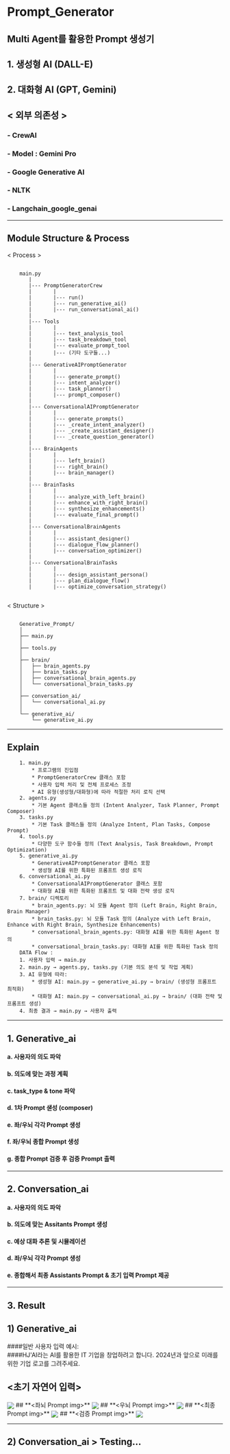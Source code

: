 # Prompt_Generator

## Multi Agent를 활용한 Prompt 생성기  
## 1. 생성형 AI (DALL-E)   
## 2. 대화형 AI (GPT, Gemini)  
## < 외부 의존성 > 
### - CrewAI 
### - Model : Gemini Pro   
### - Google Generative AI  
### - NLTK  
### - Langchain_google_genai  

---

## Module Structure & Process
< Process >
```

    main.py
       |
       |--- PromptGeneratorCrew
       |       |
       |       |--- run()
       |       |--- run_generative_ai()
       |       |--- run_conversational_ai()
       |
       |--- Tools
       |       |
       |       |--- text_analysis_tool
       |       |--- task_breakdown_tool
       |       |--- evaluate_prompt_tool
       |       |--- (기타 도구들...)
       |
       |--- GenerativeAIPromptGenerator
       |       |
       |       |--- generate_prompt()
       |       |--- intent_analyzer()
       |       |--- task_planner()
       |       |--- prompt_composer()
       |
       |--- ConversationalAIPromptGenerator
       |       |
       |       |--- generate_prompts()
       |       |--- _create_intent_analyzer()
       |       |--- _create_assistant_designer()
       |       |--- _create_question_generator()
       |
       |--- BrainAgents
       |       |
       |       |--- left_brain()
       |       |--- right_brain()
       |       |--- brain_manager()
       |
       |--- BrainTasks
       |       |
       |       |--- analyze_with_left_brain()
       |       |--- enhance_with_right_brain()
       |       |--- synthesize_enhancements()
       |       |--- evaluate_final_prompt()
       |
       |--- ConversationalBrainAgents
       |       |
       |       |--- assistant_designer()
       |       |--- dialogue_flow_planner()
       |       |--- conversation_optimizer()
       |
       |--- ConversationalBrainTasks
       |       |
       |       |--- design_assistant_persona()
       |       |--- plan_dialogue_flow()
       |       |--- optimize_conversation_strategy()  
   
```

< Structure >
```

    Generative_Prompt/
    │
    ├── main.py
    │
    ├── tools.py
    │
    ├── brain/
    │   ├── brain_agents.py
    │   ├── brain_tasks.py
    │   ├── conversational_brain_agents.py
    │   └── conversational_brain_tasks.py
    │
    ├── conversation_ai/
    │   └── conversational_ai.py
    │
    └── generative_ai/
        └── generative_ai.py

```

---
## Explain

```
    1. main.py
        * 프로그램의 진입점
        * PromptGeneratorCrew 클래스 포함
        * 사용자 입력 처리 및 전체 프로세스 조정
        * AI 유형(생성형/대화형)에 따라 적절한 처리 로직 선택 
    2. agents.py
        * 기본 Agent 클래스들 정의 (Intent Analyzer, Task Planner, Prompt Composer) 
    3. tasks.py
        * 기본 Task 클래스들 정의 (Analyze Intent, Plan Tasks, Compose Prompt) 
    4. tools.py
        * 다양한 도구 함수들 정의 (Text Analysis, Task Breakdown, Prompt Optimization) 
    5. generative_ai.py
        * GenerativeAIPromptGenerator 클래스 포함
        * 생성형 AI를 위한 특화된 프롬프트 생성 로직 
    6. conversational_ai.py
        * ConversationalAIPromptGenerator 클래스 포함
        * 대화형 AI를 위한 특화된 프롬프트 및 대화 전략 생성 로직 
    7. brain/ 디렉토리
        * brain_agents.py: 뇌 모듈 Agent 정의 (Left Brain, Right Brain, Brain Manager)
        * brain_tasks.py: 뇌 모듈 Task 정의 (Analyze with Left Brain, Enhance with Right Brain, Synthesize Enhancements)
        * conversational_brain_agents.py: 대화형 AI를 위한 특화된 Agent 정의
        * conversational_brain_tasks.py: 대화형 AI를 위한 특화된 Task 정의 
    DATA Flow : 
    1. 사용자 입력 → main.py
    2. main.py → agents.py, tasks.py (기본 의도 분석 및 작업 계획)
    3. AI 유형에 따라:
        * 생성형 AI: main.py → generative_ai.py → brain/ (생성형 프롬프트 최적화)
        * 대화형 AI: main.py → conversational_ai.py → brain/ (대화 전략 및 프롬프트 생성)
    4. 최종 결과 → main.py → 사용자 출력

```

---

## 1. Generative_ai  

####   a. 사용자의 의도 파악  
####   b. 의도에 맞는 과정 계획   
####   c. task_type & tone 파악  
####   d. 1차 Prompt 샏성 (composer)  
####   e. 좌/우뇌 각각 Prompt 생성   
####   f. 좌/우뇌 종합 Prompt 생성   
####   g. 종합 Prompt 검증 후 검증 Prompt 출력  

---

## 2. Conversation_ai  

####   a. 사용자의 의도 파악  
####   b. 의도에 맞는 Assitants Prompt 생성  
####   c. 예상 대화 추론 및 시뮬레이션   
####   d. 좌/우뇌 각각 Prompt 생성    
####   e. 종합해서 최종 Assistants Prompt & 초기 입력 Prompt 제공  

---

## 3. Result  

## 1) Generative_ai   
####일반 사용자 입력 예시:   
####HJ'AI라는 AI를 활용한 IT 기업을 창업하려고 합니다. 2024년과 앞으로 미래를 위한 기업 로고를 그려주세요.  

## **<초기 자연어 입력>**    
<img align="center" src="./img/자연어.png">  
## **<좌뇌 Prompt img>**    
<img align="center" src="./img/좌뇌.png">  
## **<우뇌 Prompt img>**    
<img align="center" src="./img/우뇌.png">  
## **<최종 Prompt img>**    
<img align="center" src="./img/최종.png">  
## **<검증 Prompt img>**    
<img align="center" src="./img/검증.png">  

--- 

## 2) Conversation_ai > Testing...

